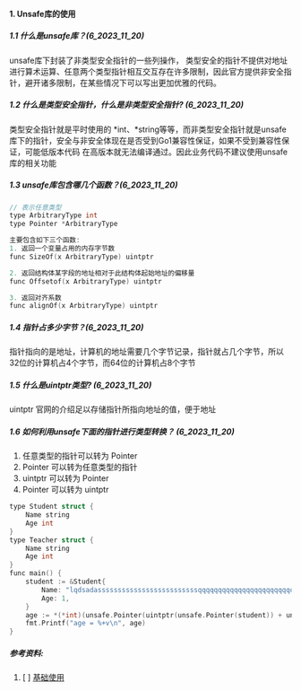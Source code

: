 #### 1. Unsafe库的使用
##### 1.1 什么是unsafe库？(6_2023_11_20)
unsafe库下封装了非类型安全指针的一些列操作，  类型安全的指针不提供对地址进行算术运算、任意两个类型指针相互交互存在许多限制，因此官方提供非安全指针，避开诸多限制，在某些情况下可以写出更加优雅的代码。

##### 1.2 什么是类型安全指针，什么是非类型安全指针? (6_2023_11_20)
类型安全指针就是平时使用的 *int、*string等等，而非类型安全指针就是unsafe库下的指针，安全与非安全体现在是否受到Go1兼容性保证，如果不受到兼容性保证，可能低版本代码
在高版本就无法编译通过。因此业务代码不建议使用unsafe库的相关功能

##### 1.3 unsafe库包含哪几个函数？(6_2023_11_20)
```c++
// 表示任意类型
type ArbitraryType int
type Pointer *ArbitraryType

主要包含如下三个函数:
1. 返回一个变量占用的内存字节数
func SizeOf(x ArbitraryType) uintptr

2. 返回结构体某字段的地址相对于此结构体起始地址的偏移量
func Offsetof(x ArbitraryType) uintptr

3. 返回对齐系数
func alignOf(x ArbitraryType) uintptr
```

##### 1.4 指针占多少字节？(6_2023_11_20)
指针指向的是地址，计算机的地址需要几个字节记录，指针就占几个字节，所以32位的计算机占4个字节，而64位的计算机占8个字节


##### 1.5 什么是uintptr类型? (6_2023_11_20)
uintptr 官网的介绍足以存储指针所指向地址的值，便于地址


##### 1.6 如何利用unsafe下面的指针进行类型转换？  (6_2023_11_20)
1. 任意类型的指针可以转为 Pointer
2. Pointer 可以转为任意类型的指针
3. uintptr 可以转为 Pointer
4. Pointer 可以转为 uintptr

```c++
type Student struct {
	Name string
	Age int
}
type Teacher struct {
	Name string
	Age int
}
func main() {
	student := &Student{
		Name: "lqdsadasssssssssssssssssssssssssqqqqqqqqqqqqqqqqqqqqqqqqqqqqqqqqqqqqqqqqqssssssssssssssssss",
		Age: 1,
	}
	age := *(*int)(unsafe.Pointer(uintptr(unsafe.Pointer(student)) + unsafe.Offsetof(student.Age)))
	fmt.Printf("age = %+v\n", age)
}
```





##### 参考资料:
1. [ ] [基础使用](https://juejin.cn/post/7083853142403579911)
